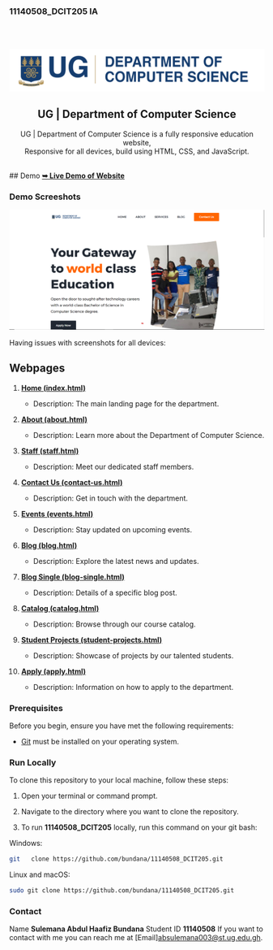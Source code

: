   ### 11140508_DCIT205 IA
  <div align="center">
 
  <br />
  <br />


![11140508_DCIT205 Desktop Demo](./assets/images/comScience_logo.png "Logo Demo") 

  <h2 align="center">UG | Department of Computer Science</h2>

  UG | Department of Computer Science is a fully responsive education website, <br />Responsive for all devices, build using HTML, CSS, and JavaScript.
  <br>


</div>

<br />
## Demo
   <a href="https://bundana.github.io/11140508_DCIT205/"><strong>➥ Live Demo of Website</strong></a>

### Demo Screeshots

![11140508_DCIT205 Desktop Demo](./assets/images/screenshot1.png "Desktop Demo")


Having issues with screenshots for all devices:

## Webpages
1. **[Home (index.html)](index.html)**  
   - Description: The main landing page for the department.

2. **[About (about.html)](about.html)**  
   - Description: Learn more about the Department of Computer Science.

3. **[Staff (staff.html)](staff.html)**  
   - Description: Meet our dedicated staff members.

4. **[Contact Us (contact-us.html)](contact-us.html)**  
   - Description: Get in touch with the department.

5. **[Events (events.html)](events.html)**  
   - Description: Stay updated on upcoming events.

6. **[Blog (blog.html)](blog.html)**  
   - Description: Explore the latest news and updates.

7. **[Blog Single (blog-single.html)](blog-single.html)**  
   - Description: Details of a specific blog post.

8. **[Catalog (catalog.html)](catalog.html)**  
   - Description: Browse through our course catalog.

9. **[Student Projects (student-projects.html)](student-projects.html)**  
   - Description: Showcase of projects by our talented students.

10. **[Apply (apply.html)](apply.html)**  
    - Description: Information on how to apply to the department.


### Prerequisites

Before you begin, ensure you have met the following requirements:

* [Git](https://git-scm.com/downloads "Download Git") must be installed on your operating system.

### Run Locally
To clone this repository to your local machine, follow these steps:

1. Open your terminal or command prompt.

2. Navigate to the directory where you want to clone the repository.
 
3. To run **11140508_DCIT205** locally, run this command on your git bash:

Windows:

```bash
git   clone https://github.com/bundana/11140508_DCIT205.git
```

Linux and macOS:

```bash
sudo git clone https://github.com/bundana/11140508_DCIT205.git
```



### Contact
Name **Sulemana Abdul Haafiz Bundana**
Student ID **11140508**
If you want to contact with me you can reach me at [Email]absulemana003@st.ug.edu.gh.
 
